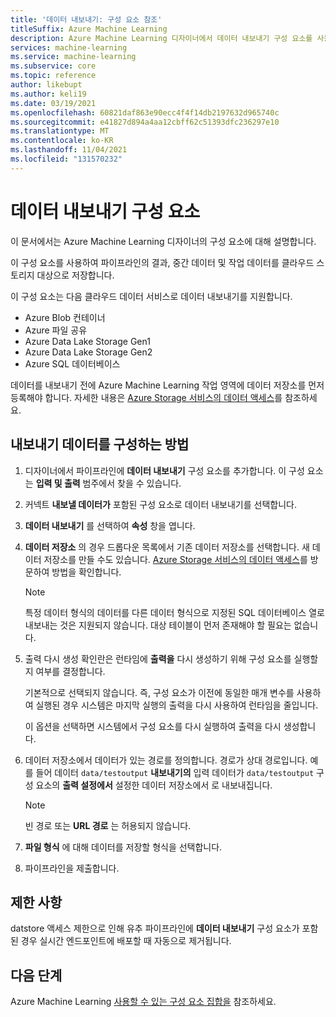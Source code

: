 ```yaml
---
title: '데이터 내보내기: 구성 요소 참조'
titleSuffix: Azure Machine Learning
description: Azure Machine Learning 디자이너에서 데이터 내보내기 구성 요소를 사용하여 결과와 중간 데이터를 Azure Machine Learning 외부에 저장합니다.
services: machine-learning
ms.service: machine-learning
ms.subservice: core
ms.topic: reference
author: likebupt
ms.author: keli19
ms.date: 03/19/2021
ms.openlocfilehash: 60821daf863e90ecc4f4f14db2197632d965740c
ms.sourcegitcommit: e41827d894a4aa12cbff62c51393dfc236297e10
ms.translationtype: MT
ms.contentlocale: ko-KR
ms.lasthandoff: 11/04/2021
ms.locfileid: "131570232"
---
```

# <a name="export-data-component"></a>데이터 내보내기 구성 요소

이 문서에서는 Azure Machine Learning 디자이너의 구성 요소에 대해 설명합니다.

이 구성 요소를 사용하여 파이프라인의 결과, 중간 데이터 및 작업 데이터를 클라우드 스토리지 대상으로 저장합니다. 

이 구성 요소는 다음 클라우드 데이터 서비스로 데이터 내보내기를 지원합니다.

- Azure Blob 컨테이너
- Azure 파일 공유
- Azure Data Lake Storage Gen1
- Azure Data Lake Storage Gen2
- Azure SQL 데이터베이스

데이터를 내보내기 전에 Azure Machine Learning 작업 영역에 데이터 저장소를 먼저 등록해야 합니다. 자세한 내용은 [Azure Storage 서비스의 데이터 액세스](../how-to-access-data.md)를 참조하세요.

## <a name="how-to-configure-export-data"></a>내보내기 데이터를 구성하는 방법

1. 디자이너에서 파이프라인에 **데이터 내보내기** 구성 요소를 추가합니다. 이 구성 요소는 **입력 및 출력** 범주에서 찾을 수 있습니다.

1. 커넥트 **내보낼 데이터가** 포함된 구성 요소로 데이터 내보내기를 선택합니다.

1. **데이터 내보내기** 를 선택하여 **속성** 창을 엽니다.

1. **데이터 저장소** 의 경우 드롭다운 목록에서 기존 데이터 저장소를 선택합니다. 새 데이터 저장소를 만들 수도 있습니다. [Azure Storage 서비스의 데이터 액세스](../how-to-access-data.md)를 방문하여 방법을 확인합니다.

    > [!NOTE]
    > 특정 데이터 형식의 데이터를 다른 데이터 형식으로 지정된 SQL 데이터베이스 열로 내보내는 것은 지원되지 않습니다. 대상 테이블이 먼저 존재해야 할 필요는 없습니다.

1. 출력 다시 생성 확인란은 런타임에 **출력을** 다시 생성하기 위해 구성 요소를 실행할지 여부를 결정합니다. 

    기본적으로 선택되지 않습니다. 즉, 구성 요소가 이전에 동일한 매개 변수를 사용하여 실행된 경우 시스템은 마지막 실행의 출력을 다시 사용하여 런타임을 줄입니다. 

    이 옵션을 선택하면 시스템에서 구성 요소를 다시 실행하여 출력을 다시 생성합니다.

1. 데이터 저장소에서 데이터가 있는 경로를 정의합니다. 경로가 상대 경로입니다. 예를 들어 데이터 `data/testoutput` **내보내기의** 입력 데이터가 `data/testoutput` 구성 요소의 **출력 설정에서** 설정한 데이터 저장소에서 로 내보내집니다.

    > [!NOTE]
    > 빈 경로 또는 **URL 경로** 는 허용되지 않습니다.


1. **파일 형식** 에 대해 데이터를 저장할 형식을 선택합니다.
 
1. 파이프라인을 제출합니다.

## <a name="limitations"></a>제한 사항

datstore 액세스 제한으로 인해 유추 파이프라인에 **데이터 내보내기** 구성 요소가 포함된 경우 실시간 엔드포인트에 배포할 때 자동으로 제거됩니다.

## <a name="next-steps"></a>다음 단계

Azure Machine Learning [사용할 수 있는 구성 요소 집합을](component-reference.md) 참조하세요. 
